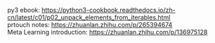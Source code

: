 py3 ebook: https://python3-cookbook.readthedocs.io/zh-cn/latest/c01/p02_unpack_elements_from_iterables.html  
prtouch notes: https://zhuanlan.zhihu.com/p/265394674  
Meta Learning introduction: https://zhuanlan.zhihu.com/p/136975128
